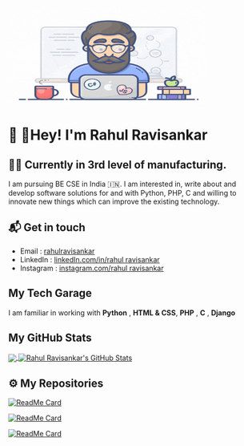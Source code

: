
<img src="Programming Pro.gif" width="400" height="200" align="center" />

# 👋 🏻Hey! I'm Rahul Ravisankar

## 👨‍💻 Currently in 3rd level of manufacturing.

I am pursuing BE CSE in India 🇮🇳. I am interested in, write about and develop software solutions for and with Python, PHP, C and willing to innovate new things which can improve the existing technology.

## 📬 Get in touch
- Email : [rahulravisankar](rahulravisankarr@gmail.com)
- LinkedIn : [linkedIn.com/in/rahul ravisankar](https://www.linkedin.com/in/rahul-ravisankar-647a0816b/)
- Instagram : [instagram.com/rahul ravisankar](https://www.instagram.com/_.the_walk_alone._/)


## My Tech Garage
I am familiar in working with **Python** , **HTML & CSS**, **PHP** , **C** , **Django**


##  My GitHub Stats

<a href="https://github.com/rahulravisankar1108">
  <img align="center" src="https://github-readme-stats-eight-theta.vercel.app/api/top-langs/?username=rahulravisankar1108&layout=compact&langs_count=8&theme=chartreuse-dark" />
</a>

<a href="https://github.com/rahulravisankar1108">
  <img align="center" src="https://github-readme-stats-eight-theta.vercel.app/api?username=rahulravisankar1108&show_icons=true&include_all_commits=true&count_private=true&theme=chartreuse-dark" alt="Rahul Ravisankar's GitHub Stats" />
</a> 

## ⚙️ My Repositories


[![ReadMe Card](https://github-readme-stats.vercel.app/api/pin/?username=rahulravisankar1108&repo=hotel-management-system&theme=chartreuse-dark)](https://github.com/rahulravisankar1108/hotel-management-system)

[![ReadMe Card](https://github-readme-stats.vercel.app/api/pin/?username=rahulravisankar1108&repo=Online-Food-Ordering-System&theme=chartreuse-dark)](https://github.com/rahulravisankar1108/Online-Food-Ordering-System)

[![ReadMe Card](https://github-readme-stats.vercel.app/api/pin/?username=rahulravisankar1108&repo=MP3-player&theme=chartreuse-dark)](https://github.com/rahulravisankar1108/MP3-player)
